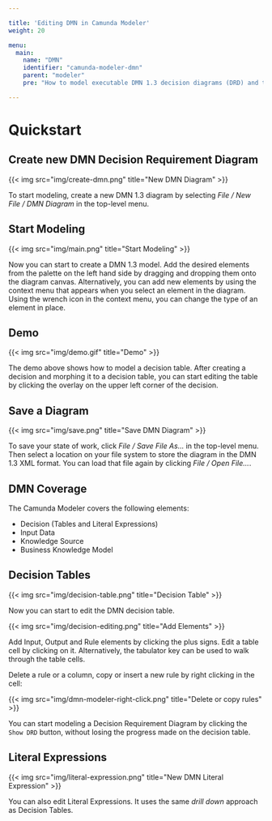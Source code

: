 ```yaml
---

title: 'Editing DMN in Camunda Modeler'
weight: 20

menu:
  main:
    name: "DMN"
    identifier: "camunda-modeler-dmn"
    parent: "modeler"
    pre: "How to model executable DMN 1.3 decision diagrams (DRD) and tables."

---
```


# Quickstart

## Create new DMN Decision Requirement Diagram

{{< img src="img/create-dmn.png" title="New DMN Diagram" >}}

To start modeling, create a new DMN 1.3 diagram by selecting *File / New File / DMN Diagram* in the top-level menu.

## Start Modeling

{{< img src="img/main.png" title="Start Modeling" >}}

Now you can start to create a DMN 1.3 model. Add the desired elements from the palette on the left hand side by dragging and dropping them onto the diagram canvas. Alternatively, you can add new elements by using the context menu that appears when you select an element in the diagram. Using the wrench icon in the context menu, you can change the type of an element in place.

## Demo

{{< img src="img/demo.gif" title="Demo" >}}

The demo above shows how to model a decision table. After creating a decision and morphing it to a decision table, you can start editing the table by clicking the overlay on the upper left corner of the decision.

## Save a Diagram

{{< img src="img/save.png" title="Save DMN Diagram" >}}

To save your state of work, click *File / Save File As...* in the top-level menu. Then select a location on your file system to store the diagram in the DMN 1.3 XML format. You can load that file again by clicking *File / Open File...*.

## DMN Coverage

The Camunda Modeler covers the following elements:

- Decision (Tables and Literal Expressions)
- Input Data
- Knowledge Source
- Business Knowledge Model

## Decision Tables

{{< img src="img/decision-table.png" title="Decision Table" >}}

Now you can start to edit the DMN decision table.

{{< img src="img/decision-editing.png" title="Add Elements" >}}

Add Input, Output and Rule elements by clicking the plus signs. Edit a table cell by clicking on it. Alternatively, the tabulator key can be used to walk through the table cells.

Delete a rule or a column, copy or insert a new rule by right clicking in the cell:

{{< img src="img/dmn-modeler-right-click.png" title="Delete or copy rules" >}}

You can start modeling a Decision Requirement Diagram by clicking the `Show DRD` button, without losing the progress made on the decision table.

## Literal Expressions

{{< img src="img/literal-expression.png" title="New DMN Literal Expression" >}}

You can also edit Literal Expressions. It uses the same *drill down* approach as Decision Tables.
